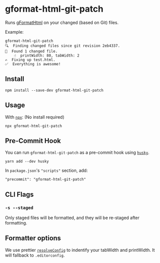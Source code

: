 # gformat-html-git-patch

Runs [gFormatHtml](https://github.com/alexmarucci/gformat-html) on your changed (based on Git) files.

Example:

```
gformat-html-git-patch
🔍  Finding changed files since git revision 2eb4337.
🎯  Found 1 changed file.
    ☝  printWidth: 80, tabWidth: 2
✍️  Fixing up test.html.
✅  Everything is awesome!
```

## Install

```shellsession
npm install --save-dev gformat-html-git-patch
```

## Usage

With [`npx`](https://npm.im/npx): (No install required)

```shellsession
npx gformat-html-git-patch
```

## Pre-Commit Hook

You can run `gformat-html-git-patch` as a pre-commit hook using [`husky`](https://github.com/typicode/husky).

```shellstream
yarn add --dev husky
```

In `package.json`'s `"scripts"` section, add:

```
"precommit": "gformat-html-git-patch"
```

## CLI Flags

### `-s --staged`

Only staged files will be formatted, and they will be re-staged after formatting.

## Formatter options

We use prettier [`resolveConfig`](https://prettier.io/docs/en/api.html#prettierresolveconfigfilepath-options) to indentify your tabWidth and printWidth. It will fallback to `.editorconfig`.
